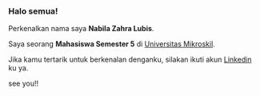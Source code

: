 ### Halo semua! 

Perkenalkan nama saya **Nabila Zahra Lubis**.

Saya seorang **Mahasiswa Semester 5** di [Universitas Mikroskil](https://www.mikroskil.ac.id).

Jika kamu tertarik untuk berkenalan denganku, silakan ikuti akun [Linkedin](https://www.linkedin.com/in/nabila-zahra-27b657220/) ku ya.

see you!!
